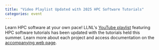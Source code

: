 ```yaml
---
title: "Video Playlist Updated with 2025 HPC Software Tutorials"
categories: event
---
```


Learn HPC software at your own pace! LLNL's [YouTube playlist](https://www.youtube.com/playlist?list=PLy9rIbGDXrG0uVdXgj1h0ApWlRv2YVBmp) featuring HPC software tutorials has been updated with the tutorials held this summer. Learn more about each project and access documentation on the [accompanying web page](https://hpcic.llnl.gov/tutorials/2025-hpc-tutorials).

